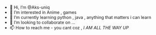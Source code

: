 - 👋 Hi, I’m @Aks-uniq
- 👀 I’m interested in Anime , games
- 🌱 I’m currently learning python , java , anything that matters i can learn
- 💞️ I’m looking to collaborate on ...
- 📫 How to reach me - you cant coz , *I AM ALL THE WAY UP*

<!---
Aks-uniq/Aks-uniq is a ✨ special ✨ repository because its `README.md` (this file) appears on your GitHub profile.
You can click the Preview link to take a look at your changes.
--->
